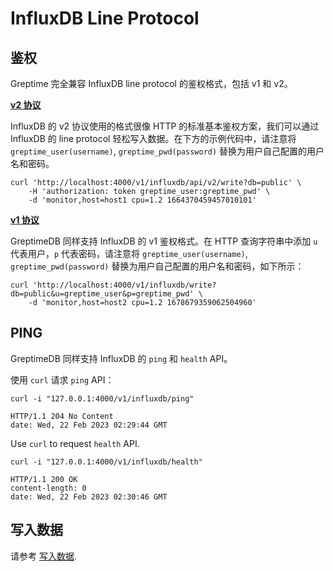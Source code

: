 # InfluxDB Line Protocol

## 鉴权

Greptime 完全兼容 InfluxDB line protocol 的鉴权格式，包括 v1 和 v2。

**[v2 协议](https://docs.influxdata.com/influxdb/v1.8/tools/api/?t=Auth+Enabled#apiv2query-http-endpoint)**

InfluxDB 的 v2 协议使用的格式很像 HTTP 的标准基本鉴权方案，我们可以通过 InfluxDB 的 line protocol 轻松写入数据。在下方的示例代码中，请注意将 `greptime_user(username)`, `greptime_pwd(password)` 替换为用户自己配置的用户名和密码。

```shell
curl 'http://localhost:4000/v1/influxdb/api/v2/write?db=public' \
    -H 'authorization: token greptime_user:greptime_pwd' \
    -d 'monitor,host=host1 cpu=1.2 1664370459457010101'
```

**[v1 协议](https://docs.influxdata.com/influxdb/v1.8/tools/api/?t=Auth+Enabled#query-string-parameters-1)**

GreptimeDB 同样支持 InfluxDB 的 v1 鉴权格式。在 HTTP 查询字符串中添加 `u` 代表用户，`p` 代表密码，请注意将 `greptime_user(username)`, `greptime_pwd(password)` 替换为用户自己配置的用户名和密码，如下所示：

```shell
curl 'http://localhost:4000/v1/influxdb/write?db=public&u=greptime_user&p=greptime_pwd' \
    -d 'monitor,host=host2 cpu=1.2 1678679359062504960'
```

## PING

GreptimeDB 同样支持 InfluxDB 的 `ping` 和 `health` API。

使用 `curl` 请求 `ping` API：

```shell
curl -i "127.0.0.1:4000/v1/influxdb/ping"
```

```shell
HTTP/1.1 204 No Content
date: Wed, 22 Feb 2023 02:29:44 GMT
```

Use `curl` to request `health` API.

```shell
curl -i "127.0.0.1:4000/v1/influxdb/health"
```

```shell
HTTP/1.1 200 OK
content-length: 0
date: Wed, 22 Feb 2023 02:30:46 GMT
```

## 写入数据

请参考 [写入数据](../ingest-data/for-iot/influxdb-line-protocol.md).
